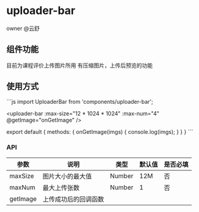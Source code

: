 # uploader-bar

owner @云舒

## 组件功能
目前为课程评价上传图片所用
有压缩图片，上传后预览的功能

## 使用方式
\```js
import UploaderBar from 'components/uploader-bar';

<uploader-bar
  :max-size="12 * 1024 * 1024"
  :max-num="4"
  @getImage="onGetImage"
/>

export default {
  methods: {
    onGetImage(imgs) {
      console.log(imgs);
    }
  }
}
\```

### API
|参数|说明|类型|默认值|是否必填|
|---|----|---|-----|-------|
|maxSize|图片大小的最大值|Number|12M|否|
|maxNum|最大上传张数|Number|1|否
|getImage|上传成功后的回调函数
